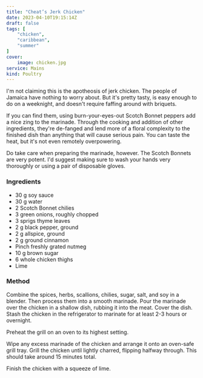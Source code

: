 ```yaml
---
title: "Cheat’s Jerk Chicken"
date: 2023-04-10T19:15:14Z
draft: false
tags: [
    "chicken",
    "caribbean",
    "summer"
]
cover:
    image: chicken.jpg
service: Mains
kind: Poultry
---
```


I'm not claiming this is the apotheosis of jerk chicken. The people of Jamaica have nothing to worry about. But it's pretty tasty, is easy enough to do on a weeknight, and doesn't require faffing around with briquets.

If you can find them, using burn-your-eyes-out Scotch Bonnet peppers add a nice zing to the marinade. Through the cooking and addition of other ingredients, they're de-fanged and lend more of a floral complexity to the finished dish than anything that will cause serious pain. You can taste the heat, but it's not even remotely overpowering.

Do take care when preparing the marinade, however. The Scotch Bonnets are very potent. I'd suggest making sure to wash your hands very thoroughly or using a pair of disposable gloves.

### Ingredients

* 30 g soy sauce
* 30 g water
* 2 Scotch Bonnet chilies
* 3 green onions, roughly chopped
* 3 sprigs thyme leaves
* 2 g black pepper, ground
* 2 g allspice, ground
* 2 g ground cinnamon
* Pinch freshly grated nutmeg
* 10 g brown sugar
* 6 whole chicken thighs
* Lime

### Method

Combine the spices, herbs, scallions, chilies, sugar, salt, and soy in a blender. Then process them into a smooth marinade. Pour the marinade over the chicken in a shallow dish, rubbing it into the meat. Cover the dish. Stash the chicken in the refrigerator to marinate for at least 2-3 hours or overnight.

Preheat the grill on an oven to its highest setting.

Wipe any excess marinade of the chicken and arrange it onto an oven-safe grill tray. Grill the chicken until lightly charred, flipping halfway through. This should take around 15 minutes total.

Finish the chicken with a squeeze of lime.